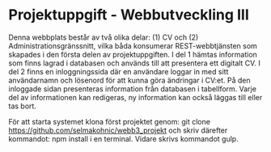 # Projektuppgift - Webbutveckling III
Denna webbplats består av två olika delar: (1) CV och (2) Administrationsgränssnitt, vilka båda konsumerar REST-webbtjänsten som skapades i den första delen av projektuppgiften.
I del 1 hämtas information som finns lagrad i databasen och används till att presentera ett digitalt CV. I del 2 finns en inloggningssida där en användare loggar in med sitt användarnamn
och lösenord för att kunna göra ändringar i CV:et. På den inloggade sidan presenteras information från databasen i tabellform. Varje del av informationen kan redigeras, ny information kan
också läggas till eller tas bort. 

För att starta systemet klona först projektet genom: git clone https://github.com/selmakohnic/webb3_projekt och skriv därefter kommandot: npm install i en terminal. Vidare skrivs kommandot gulp.